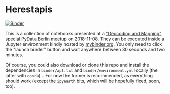 # Herestapis

[![Binder](http://mybinder.org/badge.svg)](http://mybinder.org/v2/gh/deeplook/herestapis/master?filepath=index.ipynb)

This is a collection of notebooks presented at a ["Geocoding and Mapping" special PyData Berlin meetup](https://www.meetup.com/PyData-Berlin/events/255574946/) on 2018-11-08. They can be executed inside a Jupyter environment kindly hosted by [mybinder.org](mybinder.org). You only need to click the "launch binder" button and wait anywhere between 30 seconds and two minutes.

Of course, you could also download or clone this repo and install the dependencies in `binder/apt.txt` and `binder/environment.yml` locally (the latter with `conda`)... For now the former is recommended, as everything should work (except the `ipyearth` bits, which will be hopefully fixed, soon, too). 
